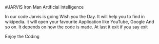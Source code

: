 #JARVIS Iron Man Artificial Intelligence

In our code Jarvis is going Wish you the Day.
It will help you to find in wikipedia.
it will open your favourite Application like YouTube, Google And so on. It depends on how the code is made.
At last it exit if you say exit

Enjoy the Coding

